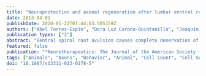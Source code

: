 ```yaml
---
title: "Neuroprotection and axonal regeneration after lumbar ventral root avulsion by re-implantation and mesenchymal stem cells transplant combined therapy"
date: 2013-04-01
publishDate: 2020-01-22T07:44:03.505359Z
authors: ["Abel Torres-Espín", "Dora Luz Corona-Quintanilla", "Joaquim Forés", "Ilary Allodi", "Francisco González", "Esther Udina", "Xavier Navarro"]
publication_types: ["2"]
abstract: "Ventral spinal root avulsion causes complete denervation of muscles in the limb and also progressive death of segmental motoneurons (MN) leading to permanent paralysis. The chances for functional recovery after ventral root avulsion are very poor owing to the loss of avulsed neurons and the long distance that surviving neurons have to re-grow axons from the spinal cord to the corresponding targets. Following unilateral avulsion of L4, L5 and L6 spinal roots in adult rats, we performed an intraspinal transplant of mesenchymal stem cells (MSC) and surgical re-implantation of the avulsed roots. Four weeks after avulsion the survival of MN in the MSC-treated animals was significantly higher than in vehicle-injected rats (45% vs. 28%). Re-implantation of the avulsed roots in the injured spinal cord allowed the regeneration of motor axons. By combining root re-implantation and MSC transplant the number of surviving MN at 28 days post-injury was higher (60%) than in re-implantation alone animals (46%). Electromyographic tests showed evidence of functional re-innervation of anterior tibialis and gastrocnemius muscles by the regenerated motor axons only in rats with the combined treatment. These results indicate that MSC are helpful in enhancing neuronal survival and increased the regenerative growth of injured axons. Surgical re-implantation and MSC grafting combined had a synergic neuroprotective effect on MN and on axonal regeneration and muscle re-innervation after spinal root avulsion."
featured: false
publication: "*Neurotherapeutics: The Journal of the American Society for Experimental NeuroTherapeutics*"
tags: ["Animals", "Axons", "Behavior", "Animal", "Cell Count", "Cell Survival", "Cells", "Cultured", "Female", "Fibroblasts", "Image Processing", "Computer-Assisted", "Immunohistochemistry", "Mesenchymal Stem Cell Transplantation", "Motor Activity", "Motor Neurons", "Nerve Regeneration", "Nervous System Diseases", "Neurites", "Organ Culture Techniques", "Rats", "Rats", "Sprague-Dawley", "Spinal Nerve Roots"]
doi: "10.1007/s13311-013-0178-5"
---
```


